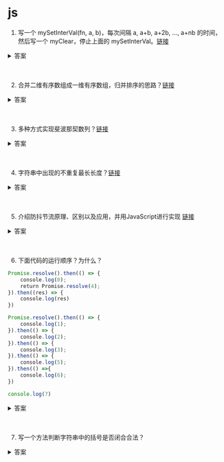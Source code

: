 # js

1. 写一个 mySetInterVal(fn, a, b)，每次间隔 a, a+b, a+2b, ..., a+nb 的时间，然后写一个 myClear，停止上面的 mySetInterVal。[链接](https://github.com/lgwebdream/FE-Interview/issues/7)

<details>
<summary>答案</summary>

实现一

```js
function mySetInterVal (fn, a, b) {
    this.a = a;
    this.b = b;
    this.count = 0;
    this.timer = null;

    this.start = () => {
        this.timer = setTimeout(() => {
            console.log('运行')
            fn();
            this.count++;
            this.start();
        }, this.a + this.count * this.b)
    };

    this.clear = () => {
        clearTimeout(this.timer);
        this.count = 0;
        console.log('结束')
    }
}

let t = new mySetInterVal(() => {}, 1000, 1000);
t.start();

setTimeout(() => {
    t.clear();
}, 20000);
```

实现二

```js
function mySetInterVal (fn, a, b) {
    let timer = null;

    const loop = (time) => {
        timer = setTimeout(() => {
            console.log('运行')
            fn()
            loop(time + b);
        }, time);
    }
    loop(a);

    return () => {
        clearTimeout(timer);
        console.log('结束')
    }
}

let clear = mySetInterVal(() => {}, 1000, 1000);

setTimeout(() => {
    clear();
}, 20000);
```
</details>
<br><br>


2. 合并二维有序数组成一维有序数组，归并排序的思路？[链接](https://github.com/lgwebdream/FE-Interview/issues/8)

<details>
<summary>答案</summary>

这个题目其实提出了两个问题，一个是数组的展平，一个是归并排序的实现。

解法一，利用 Generator 函数返回 Iterator 的特性，递归调用自己，然后使用扩展运算符将 Iterator 展开变成数组，归并排序直接使用标准实现就可以了。

```js
function mergeSort (arr) {
    const len = arr.length;

    if (len < 2) {
        return arr;
    }

    const middle = Math.floor(len / 2),
        left = arr.slice(0, middle),
        right = arr.slice(middle);

    return merge(mergeSort(left), mergeSort(right));
}

function merge (left, right) {
    const result = [];

    while (left.length && right.length) {
        if (left[0] <= right[0]) {
            result.push(left.shift());
        } else {
            result.push(right.shift());
        }
    }

    while (left.length) {
        result.push(left.shift());
    }

    while (right.length) {
        result.push(right.shift());
    }

    return result;
}

function* flat (arr) {
    if (Array.isArray(arr)) {
        for (let i = 0; i < arr.length; i++) {
            yield* flat(arr[i]);
        }
    } else {
        yield arr;
    }
}

function mergeSortFlatten () {
    return mergeSort([...flat([...arguments])]);
}

let arr1 = [[1,2,3],[4,5,6],[7,8,9],[1,2,3],[4,5,6]];
let arr2 = [[1,4,6],[7,8,10],[2,6,9],[3,7,13],[1,5,12]];

mergeSortFlatten (arr1, arr2);
// [1, 1, 1, 1, 2, 2, 2, 3, 3, 3, 4, 4, 4, 5, 5, 5, 6, 6, 6, 6, 7, 7, 7, 8, 8, 9, 9, 10, 12, 13]
```

解法二，直接使用现成的方法，但是这样没有实现归并排序。

```js
function mergeSortFlatten (...arr) {
    return arr.flat(Infinity).sort((a, b) => a - b )
}

let arr1 = [[1,2,3],[4,5,6],[7,8,9],[1,2,3],[4,5,6]];
let arr2 = [[1,4,6],[7,8,10],[2,6,9],[3,7,13],[1,5,12]];

mergeSortFlatten (arr1, arr2);
// [1, 1, 1, 1, 2, 2, 2, 3, 3, 3, 4, 4, 4, 5, 5, 5, 6, 6, 6, 6, 7, 7, 7, 8, 8, 9, 9, 10, 12, 13]
```
</details>
<br><br>


3. 多种方式实现斐波那契数列？[链接](https://github.com/lgwebdream/FE-Interview/issues/9)

<details>
<summary>答案</summary>

实现一

```js
function fib (n) {
    if (n < 0) throw new Error('输入的数字不能小于0');
    if (n === 2) {
        return 1;
    }
    if (n === 1) {
        return 0;
    }
    return fib(n - 1) + fib(n - 2);
}
```

实现二

```js
function fib (n) {
    if (n < 0) throw new Error('输入的数字不能小于0');
    if (n === 2) {
        return 1;
    }
    if (n === 1) {
        return 0;
    }
    function _fib (n, a, b) {
        if (n === 1) return a;
        return _fib(n - 1, b, a + b);
    }
    return _fib(n, 0, 1);
}

```

实现三

```js
function fibonacci (n) {
    if (n === 2) {
        return 1;
    }
    if (n === 1) {
        return 0;
    }
    const r = [0, 1]
    let i = n - 2;
    while (i--) {
        r.push(r[r.length - 1] + r[r.length - 2]);
    }
    return r[n - 1];
}
fibonacci(10)
// 34
```

实现四

```js
function* fib () {
    let [prev, curr] = [0, 1];
    yield prev;
    for (;;) {
        yield curr;
        [prev, curr] = [curr, prev + curr];
    }
}

for (let n of fib()) {
    if (n > 1000) break;
    console.log(n);
}
// 0 1 1 2 3 5 8 13 21 34 55 89 144 233 377 610 987
```

</details>
<br><br>

4. 字符串中出现的不重复最长长度？[链接](https://github.com/lgwebdream/FE-Interview/issues/10)

<details>
<summary>答案</summary>

实现一

```js
//循环字符串，没有重复的就存下每次的字符的位置和字符自身，按顺序排列，有重复的就重置循环变量从索引低的重复字符处后一位重新开始循环，缺点，循环次数过多

function lengthOfLongestSubstring (str) {
    if (str.length <= 1) {
        return str.length;
    }
    let t = [];
    let i = 0
    while (i < str.length) {
        let has = t.findIndex(item => item.char === str[i]);
        if (has >= 0) {
            i = t[has].pos;
            t = [];
        } else {
            t.push({
                char: str[i],
                pos: i
            });
        }
        i++;
    }
    
    return t.length;
}

// 优化一下
function lengthOfLongestSubstring (str) {
    let t = {};
    let res = 0;
    let j = 0;

    for (let i = 0; i < str.length; i++) {
        if (t[str[i]]) {
            j = t[str[i]];
        }
        res = i - j;
        t[str[i]] = i;
    }
    return res;
}
```

实现二

```js
//把字符串变成字符数组，reduce遍历数组，累计值就是最新的最长无重复字符的子字符串

function lengthOfLongestSubstring (s) {
    const arr = [...s]
    let res = 1;
    let result = arr.reduce((total, cur, i, arr) => {
        if (i == 0) {
            return cur;
        } else {
            if (total.indexOf(cur) < 0) {
                return total + cur
            } else if (res < total.length) {
                res = total.length
                return total.slice(total.indexOf(cur) + 1, total.length) + cur
            } else {
                return total.slice(total.indexOf(cur) + 1, total.length) + cur
            }
        }
    }, "")
    if (res < result.length) {
        res = result.length
    }

    return res
}
```

实现三

```js
// map 存下不重复字符的位置，i是不重复子串的起始位置，如果有重复字符就重置i，j - i 是不重复子串的长度

function lengthOfLongestSubstring (s) {
    let map = new Map();
    let i = -1
    let res = 0
    for (let j = 0; j < s.length; j++) {
        if (map.has(s[j])) {
            i = Math.max(i, map.get(s[j]))
        }
        res = Math.max(res, j - i)
        map.set(s[j], j)
    }
    return res
}

console.log(lengthOfLongestSubstring("loddktdji"))
console.log(lengthOfLongestSubstring("dvdf"))
console.log(lengthOfLongestSubstring("adfafwefffdasdcx"))
```
</details>
<br><br>

5. 介绍防抖节流原理、区别以及应用，并用JavaScript进行实现 [链接](https://github.com/lgwebdream/FE-Interview/issues/15)

<details>
<summary>答案</summary>

1. 防抖 debounce

解释：防抖就是将单位时间内的多次函数调用合并成一次，推迟到单位时间之后触发，或者在等待单位时间之前就立即触发。

实现思路：用一个变量存下定时器，每次函数被触发的时候都会重置定时器重新计时，这样直到不再触发函数，定时器才能正常被执行然后调用目标函数。

使用场景：

* 输入框监听输入事件或者按键抬起事件，会被频繁触发，防抖后只在停止输入了才去触发函数做搜索或者其他操作
* 防止多次点击按钮提交请求

实现一：

```js
function debounce (fn, wait) {
    let timer;
    return function () {
        const context = this;
        const args = arguments;
        clearTimeout(timer);
        timer = setTimeout(() => {
            fn.apply(context, args)
        }, wait);
    }
}
```

实现二：

```js
function debounce (func, wait, immediate) { // 有时希望立刻执行函数，然后等到停止触发 n 秒后，才可以重新触发执行。
  let timeout;
  return function () {
    const context = this;
    const args = arguments;
    if (timeout) clearTimeout(timeout);
    if (immediate) {
      const callNow = !timeout;
      timeout = setTimeout(function () {
        timeout = null;
      }, wait)
      if (callNow) func.apply(context, args)
    } else {
      timeout = setTimeout(function () {
        func.apply(context, args)
      }, wait);
    }
  }
}
```

实现三：

```js
// func函数可能会有返回值，所以需要返回函数结果，但是当 immediate 为 false 的时候，因为使用了 setTimeout ，我们将 func.apply(context, args) 的返回值赋给变量，最后再 return 的时候，值将会一直是 undefined，所以只在 immediate 为 true 的时候返回函数的执行结果。
function debounce (func, wait, immediate) {
  let timeout, result;
  return function () {
    const context = this;
    const args = arguments;
    if (timeout) clearTimeout(timeout);
    if (immediate) {
      const callNow = !timeout;
      timeout = setTimeout(function () {
        timeout = null;
      }, wait)
      if (callNow) result = func.apply(context, args)
    }
    else {
      timeout = setTimeout(function () {
        func.apply(context, args)
      }, wait);
    }
    return result;
  }
}
```

2. 节流 throttle

解释：规定在单位时间内只能触发一次函数。

使用场景：

* 窗口改变大小，resize 事件
* 拖拽滚动条，scroll 事件
* 拖拽 html 元素

实现一：

```js
function throttle(func, wait) {
  let timeout;
  return function () {
    const context = this;
    const args = arguments;
    if (!timeout) {
      timeout = setTimeout(function () {
        timeout = null;
        func.apply(context, args)
      }, wait)
    }

  }
}
```

实现二：

```js
function throttle(func, wait) {
  let context, args;
  let previous = 0;

  return function () {
    let now = +new Date();
    context = this;
    args = arguments;
    if (now - previous > wait) {
      func.apply(context, args);
      previous = now;
    }
  }
}
```

</details>
<br><br>

6. 下面代码的运行顺序？为什么？

```js
Promise.resolve().then(() => {
    console.log(0);
    return Promise.resolve(4);
}).then((res) => {
    console.log(res)
})

Promise.resolve().then(() => {
    console.log(1);
}).then(() => {
    console.log(2);
}).then(() => {
    console.log(3);
}).then(() => {
    console.log(5);
}).then(() =>{
    console.log(6);
})

console.log(7)
```

<details>
<summary>答案</summary>

```js
// p0
Promise.resolve().then(() => { // p0.then1
    console.log(0);
    return Promise.resolve(4); // p0.p1
}).then((res) => { // p0.then2
    console.log(res)
})

// p1
Promise.resolve().then(() => { // p1.then1
    console.log(1);
}).then(() => { // p1.then2
    console.log(2);
}).then(() => { // p1.then3
    console.log(3);
}).then(() => { // p1.then4
    console.log(5);
}).then(() =>{ // p1.then5
    console.log(6);
})

console.log(7)
```

7 0 1 2 3 4 5 6

* 执行到这里，

```js
// p0
Promise.resolve().then(() => { // p0.then1
```
Promise.resolve() 返回一个状态为 fulfilled 状态的 promise，然后将 p0.then1 的回调其放入微任务队列里排队

* 然后执行到第二个：

```js
// p1
Promise.resolve().then(() => { // p1.then1
```

同样，Promise.resolve() 返回一个状态为 fulfilled 状态的 promise，然后将 p1.then1 其放入微任务队列里排队

* 然后执行 console.log(7)，打印出 7

* 然后没有代码了，开始执行微任务队列里等待的任务。

这时候队列是这样的：

```
                                      microTask queue

                 ─────────────────────────────────────────────────────────────

                  ┌─────────┐ ┌──────────┐
start ─────►      │ p1.then1│ │ p0.then1 │                                      end ────────►
                  │         │ │          │
                  └─────────┘ └──────────┘

                 ─────────────────────────────────────────────────────────────

                                ──────────────────────►
```

于是从队尾取出  p0.then1 执行，p0.then1 里的回调函数被执行：

```js
() => {
    console.log(0);
    return Promise.resolve(4);// p0.p1
}
```

这时候打印出 0，然后有一个返回值，又是一个立即 resolve 的 promise。

`如果 then 中的回调函数返回一个已经是接受状态的 Promise，那么 then 返回的 Promise 也会成为接受状态，并且将那个 Promise 的接受状态的回调函数的参数值作为该被返回的Promise的接受状态回调函数的参数值。`

这时候浏览器会创建一个 PromiseResolveThenableJob 去处理这个 Promise 实例，这是一个微任务。等到下次循环到来这个微任务会执行，也就是PromiseResolveThenableJob 执行中的时候，因为 p0.p1 是 fulfilled状态，所以会注册一个它的 .then() 回调，又等一次循环到这个 p0.p1.then 回调执行后，才会注册到下面的这个 p0.then2 回调, 于是就被推迟了两个时序。

这时候 p0.p1 被放入微任务队列中。

```js
                                      microTask queue

                 ─────────────────────────────────────────────────────────────

                  ┌─────────────────────────┐  ┌──────────┐
start ─────►      │ p0.p1                   │  │ p1.then1 │                     end ────────►
                  │PromiseResolveThenableJob│  │          │
                  └─────────────────────────┘  └──────────┘

                 ─────────────────────────────────────────────────────────────

                                ──────────────────────►
```

* 然后取出 p1.then1 执行

```js
() => { // p1.then1
    console.log(1);
}
```

打印出 1 。

`如果 then 中的回调函数没有返回任何值，那么 then 返回的 Promise 将会成为 fulfilled 状态，并且该接受状态的回调函数的参数值为 undefined。`

所以说 p1.then1 执行完后，返回新的立即 fulfilled 的 promise，进入微任务队列。

```js
                                      microTask queue

                 ─────────────────────────────────────────────────────────────

                   ┌──────────┐   ┌─────────────────────────┐
start ─────►       │ p1.then2 │   │ p0.p1                   │                   end ────────►
                   │          │   │PromiseResolveThenableJob│
                   └──────────┘   └─────────────────────────┘

                 ─────────────────────────────────────────────────────────────

                                ──────────────────────►
```

* 取出 p0.p1 ，也就是 Promise.resolve(4) 返回的 fulfilled 的 promise 对象，它的 PromiseResolveThenableJob 执行的时候为其注册一个 then 回调，放入微任务中

```js
                                      microTask queue

                 ─────────────────────────────────────────────────────────────

                  ┌─────────────────────────┐ ┌──────────┐
start ─────►      │ p0.p1.then              │ │ p1.then2 │                      end ────────►
                  │PromiseResolveThenableJob│ │          │
                  └─────────────────────────┘ └──────────┘

                 ─────────────────────────────────────────────────────────────

                                ──────────────────────►
```

* 然后取出 p1.then2 执行

```js
() => { // p1.then2
    console.log(2);
}
```

打印 2。

p1.then2 执行完后，返回新的立即 fulfilled 的 promise，进入微任务队列。

```js
                                      microTask queue

                 ─────────────────────────────────────────────────────────────

                   ┌──────────┐   ┌─────────────────────────┐
start ─────►       │ p1.then3 │   │ p0.p1.then              │                   end ────────►
                   │          │   │PromiseResolveThenableJob│
                   └──────────┘   └─────────────────────────┘

                 ─────────────────────────────────────────────────────────────

                                ──────────────────────►
```

* 取出为 p0.p1 注册的 then 回调执行，这时候 PromiseResolveThenableJob 执行结束，p0.then1 返回新的立即 fulfilled 的 promise，进入微任务队列。

```js
                                      microTask queue

                 ─────────────────────────────────────────────────────────────

                   ┌─────────────┐ ┌──────────────┐
start ─────►       │p0.then2     │ │p1.then3      │                             end ────────►
                   │             │ │              │
                   └─────────────┘ └──────────────┘

                 ─────────────────────────────────────────────────────────────

                                ──────────────────────►
```

* 取出 p1.then3 执行回调

```js
() => { // p1.then3
    console.log(3);
}
```

打印 3。

p1.then3 执行完后，返回新的立即 fulfilled 的 promise，进入微任务队列。

```js
                                      microTask queue

                 ─────────────────────────────────────────────────────────────

                   ┌─────────────┐ ┌──────────────┐
start ─────►       │p1.then4     │ │p0.then2      │                             end ────────►
                   │             │ │              │
                   └─────────────┘ └──────────────┘

                 ─────────────────────────────────────────────────────────────

                                ──────────────────────►
```

* 取出 p0.then2 回调执行

```js
(res) => { // p0.then2
    console.log(res)
}
```

打印 4。

* 然后取出 p1.then4 执行打印 5，然后 p1.then5 进入微任务然后执行，打印6。这样这个流程就结束了

```js
                                      microTask queue

                 ─────────────────────────────────────────────────────────────

                   ┌─────────────┐ ┌──────────────┐
start ─────►       │p1.then5     │ │p1.then4      │                             end ────────►
                   │             │ │              │
                   └─────────────┘ └──────────────┘

                 ─────────────────────────────────────────────────────────────

                                ──────────────────────►
```


参考链接：

- [MDN then 的返回值](https://developer.mozilla.org/zh-CN/docs/Web/JavaScript/Reference/Global_Objects/Promise/then#%E8%BF%94%E5%9B%9E%E5%80%BC)
- [Promise.resolve()与new Promise(r => r(v))](https://blog.csdn.net/my_new_way/article/details/104838192)
- [探讨：当Async/Await的遇到了EventLoop](https://zhuanlan.zhihu.com/p/86993504)
- [Promise 你可能真的还没用明白（续集进阶版）](https://blog.csdn.net/yck199/article/details/108505645)
- [ecma 11 文档](https://262.ecma-international.org/11.0/#sec-newpromiseresolvethenablejob)
</details>
<br><br>

7. 写一个方法判断字符串中的括号是否闭合合法？

<details>
<summary>答案</summary>

```js
function isClosed(str) {
  if (!str) return true;
  const array = str.split('');

  const stack = [];

  const targetsMap = {
    '[': 1,
    ']': -1,
    '(': 2,
    ')': -2,
    '{': 3,
    '}': -3
  }

  for (let i = 0; i < array.length; i++) {
    if (array[i] === '(' || array[i] === '[' || array[i] === '{') {
      stack.push(targetsMap[array[i]]);
    } else {
      const l = stack.length;
      if (targetsMap[array[i]]) {
        if (l > 0 && ((stack[l - 1] + targetsMap[array[i]]) === 0)) {
          stack.pop();
        } else {
          stack.push(targetsMap[array[i]]);
        }
      }
    }
  }

  return stack.length ? false : true;
}

isClosed('{}'); // true
isClosed('()[]{}'); // true
isClosed('{()[][{()}][]}'); // true
isClosed('{)'); // false
isClosed('{(])}'); // false
isClosed('{(}[)]'); // false
isClosed('('); // false
```
</details>
<br><br>